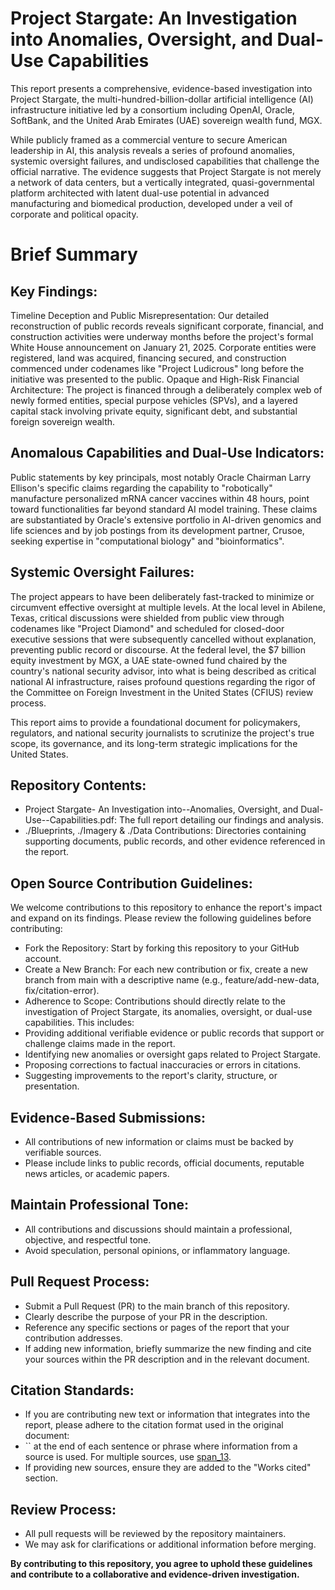 # Project Stargate: An Investigation into Anomalies, Oversight, and Dual-Use Capabilities

This report presents a comprehensive, evidence-based investigation into Project Stargate, the multi-hundred-billion-dollar artificial intelligence (AI) infrastructure initiative led by a consortium including OpenAI, Oracle, SoftBank, and the United Arab Emirates (UAE) sovereign wealth fund, MGX.

While publicly framed as a commercial venture to secure American leadership in AI, this analysis reveals a series of profound anomalies, systemic oversight failures, and undisclosed capabilities that challenge the official narrative. The evidence suggests that Project Stargate is not merely a network of data centers, but a vertically integrated, quasi-governmental platform architected with latent dual-use potential in advanced manufacturing and biomedical production, developed under a veil of corporate and political opacity.

# Brief Summary

## Key Findings:
Timeline Deception and Public Misrepresentation: Our detailed reconstruction of public records reveals significant corporate, financial, and construction activities were underway months before the project's formal White House announcement on January 21, 2025. Corporate entities were registered, land was acquired, financing secured, and construction commenced under codenames like "Project Ludicrous" long before the initiative was presented to the public.
Opaque and High-Risk Financial Architecture: The project is financed through a deliberately complex web of newly formed entities, special purpose vehicles (SPVs), and a layered capital stack involving private equity, significant debt, and substantial foreign sovereign wealth.

## Anomalous Capabilities and Dual-Use Indicators: 
Public statements by key principals, most notably Oracle Chairman Larry Ellison's specific claims regarding the capability to "robotically" manufacture personalized mRNA cancer vaccines within 48 hours, point toward functionalities far beyond standard AI model training. These claims are substantiated by Oracle's extensive portfolio in AI-driven genomics and life sciences and by job postings from its development partner, Crusoe, seeking expertise in "computational biology" and "bioinformatics".

## Systemic Oversight Failures: 

The project appears to have been deliberately fast-tracked to minimize or circumvent effective oversight at multiple levels. At the local level in Abilene, Texas, critical discussions were shielded from public view through codenames like "Project Diamond" and scheduled for closed-door executive sessions that were subsequently cancelled without explanation, preventing public record or discourse. At the federal level, the $7 billion equity investment by MGX, a UAE state-owned fund chaired by the country's national security advisor, into what is being described as critical national AI infrastructure, raises profound questions regarding the rigor of the Committee on Foreign Investment in the United States (CFIUS) review process.

This report aims to provide a foundational document for policymakers, regulators, and national security journalists to scrutinize the project's true scope, its governance, and its long-term strategic implications for the United States.

## Repository Contents:
- Project Stargate- An Investigation into--Anomalies, Oversight, and Dual-Use--Capabilities.pdf: The full report detailing our findings and analysis.
- ./Blueprints, ./Imagery & ./Data Contributions: Directories containing supporting documents, public records, and other evidence referenced in the report.

## Open Source Contribution Guidelines:
We welcome contributions to this repository to enhance the report's impact and expand on its findings. 
Please review the following guidelines before contributing:
- Fork the Repository: Start by forking this repository to your GitHub account.
- Create a New Branch: For each new contribution or fix, create a new branch from main with a descriptive name (e.g., feature/add-new-data, fix/citation-error).
- Adherence to Scope: Contributions should directly relate to the investigation of Project Stargate, its anomalies, oversight, or dual-use capabilities. This includes:
- Providing additional verifiable evidence or public records that support or challenge claims made in the report.
- Identifying new anomalies or oversight gaps related to Project Stargate.
- Proposing corrections to factual inaccuracies or errors in citations.
- Suggesting improvements to the report's clarity, structure, or presentation.

## Evidence-Based Submissions: 
- All contributions of new information or claims must be backed by verifiable sources.
- Please include links to public records, official documents, reputable news articles, or academic papers.

## Maintain Professional Tone: 
- All contributions and discussions should maintain a professional, objective, and respectful tone.
- Avoid speculation, personal opinions, or inflammatory language.

## Pull Request Process:
- Submit a Pull Request (PR) to the main branch of this repository.
- Clearly describe the purpose of your PR in the description.
- Reference any specific sections or pages of the report that your contribution addresses.
- If adding new information, briefly summarize the new finding and cite your sources within the PR description and in the relevant document.

## Citation Standards: 
- If you are contributing new text or information that integrates into the report, please adhere to the citation format used in the original document:
- `` at the end of each sentence or phrase where information from a source is used. For multiple sources, use [span_13](end_span).
- If providing new sources, ensure they are added to the "Works cited" section.

## Review Process: 
- All pull requests will be reviewed by the repository maintainers.
- We may ask for clarifications or additional information before merging.

**By contributing to this repository, you agree to uphold these guidelines and contribute to a collaborative and evidence-driven investigation.**
